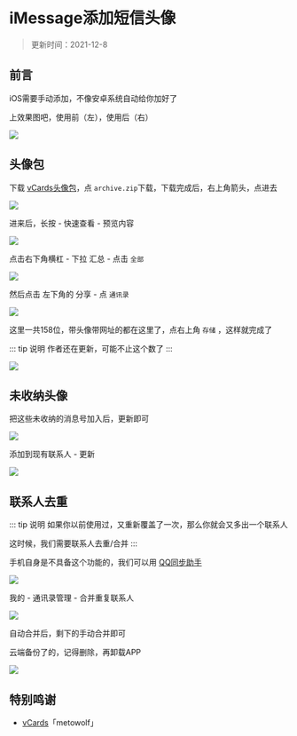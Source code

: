 # iMessage添加短信头像

> 更新时间：2021-12-8


## 前言

iOS需要手动添加，不像安卓系统自动给你加好了

上效果图吧，使用前（左），使用后（右）

![](https://img.viptv.work/viptv/smscard/smscard-01.png)





## 头像包



下载 [vCards头像包](https://github.com/metowolf/vCards/releases)，点 `archive.zip`下载，下载完成后，右上角箭头，点进去

![](https://img.viptv.work/viptv/smscard/smscard-02.png)



进来后，长按 - 快速查看 - 预览内容

![](https://img.viptv.work/viptv/smscard/smscard-03.png)



点击右下角横杠 - 下拉 汇总 - 点击 `全部`

![](https://img.viptv.work/viptv/smscard/smscard-04.png)


然后点击 左下角的 分享 - 点 `通讯录`

![](https://img.viptv.work/viptv/smscard/smscard-05.png)

这里一共158位，带头像带网址的都在这里了，点右上角 `存储` ，这样就完成了

::: tip 说明
作者还在更新，可能不止这个数了
:::

![](https://img.viptv.work/viptv/smscard/smscard-06.png)







## 未收纳头像


把这些未收纳的消息号加入后，更新即可

![](https://img.viptv.work/viptv/smscard/smscard-07.png)

添加到现有联系人 - 更新

![](https://img.viptv.work/viptv/smscard/smscard-08.png)






## 联系人去重

::: tip 说明
如果你以前使用过，又重新覆盖了一次，那么你就会又多出一个联系人

这时候，我们需要联系人去重/合并
:::

手机自身是不具备这个功能的，我们可以用 [QQ同步助手](https://apps.apple.com/cn/app/id389481236)

![](https://img.viptv.work/viptv/smscard/smscard-09.png)



我的 - 通讯录管理 - 合并重复联系人

![](https://img.viptv.work/viptv/smscard/smscard-10.png)



自动合并后，剩下的手动合并即可

云端备份了的，记得删除，再卸载APP

![](https://img.viptv.work/viptv/smscard/smscard-11.png)






## 特别鸣谢

* [vCards](https://github.com/metowolf/vCards/releases)「metowolf」
